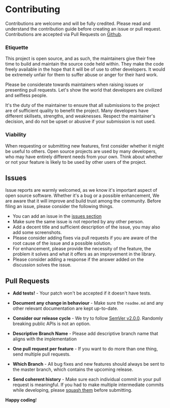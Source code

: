 # Contributing

Contributions are welcome and will be fully credited. Please read and understand the contribution guide before creating an issue or pull request. Contributions are accepted via Pull Requests on [Github](https://github.com/thefireflytech/filament-blog).

### Etiquette
This project is open source, and as such, the maintainers give their free time to build and maintain the source code held within. They make the code freely available in the hope that it will be of use to other developers. It would be extremely unfair for them to suffer abuse or anger for their hard work.

Please be considerate towards maintainers when raising issues or presenting pull requests. Let's show the world that developers are civilized and selfless people.

It's the duty of the maintainer to ensure that all submissions to the project are of sufficient quality to benefit the project. Many developers have different skillsets, strengths, and weaknesses. Respect the maintainer's decision, and do not be upset or abusive if your submission is not used.

### Viability
When requesting or submitting new features, first consider whether it might be useful to others. Open source projects are used by many developers, who may have entirely different needs from your own. Think about whether or not your feature is likely to be used by other users of the project.

## Issues
Issue reports are warmly welcomed, as we know it's important aspect of open source software. Whether it's a bug or a possible enhancement, We are aware that it will improve and build trust among the community. Before filing an issue, please consider the following things.

- You can add an issue in the [issues section](https://github.com/thefireflytech/filament-blog/issues)
- Make sure the same issue is not reported by any other person.
- Add a decent title and sufficient description of the issue, you may also add some screenshots.
- Please consider adding fixes via pull requests if you are aware of the root cause of the issue and a possible solution.
- For enhancement, please provide the necessity of the feature, the problem it solves and what it offers as an improvement in the library.
- Please consider adding a response if the answer added on the discussion solves the issue.

## Pull Requests

- **Add tests!** - Your patch won't be accepted if it doesn't have tests.

- **Document any change in behaviour** - Make sure the `readme.md` and any other relevant documentation are kept up-to-date.

- **Consider our release cycle** - We try to follow [SemVer v2.0.0](http://semver.org/). Randomly breaking public APIs is not an option.

- **Descriptive Branch Name** - Please add descriptive branch name that aligns with the implementation 
- **One pull request per feature** - If you want to do more than one thing, send multiple pull requests.
- **Which Branch** - All bug fixes and new features should always be sent to the master branch, which contains the upcoming release.

- **Send coherent history** - Make sure each individual commit in your pull request is meaningful. If you had to make multiple intermediate commits while developing, please [squash them](http://www.git-scm.com/book/en/v2/Git-Tools-Rewriting-History#Changing-Multiple-Commit-Messages) before submitting.


**Happy coding**!
